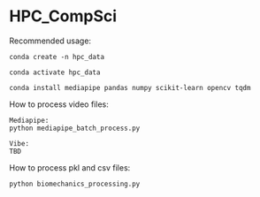 # HPC_CompSci
Recommended usage:
```
conda create -n hpc_data

conda activate hpc_data

conda install mediapipe pandas numpy scikit-learn opencv tqdm
```
How to process video files:
```
Mediapipe:
python mediapipe_batch_process.py
```
```
Vibe:
TBD
```
How to process pkl and csv files:
```
python biomechanics_processing.py
```


